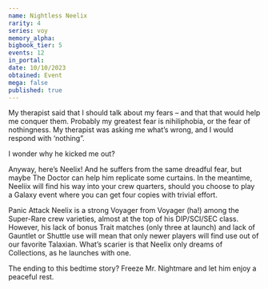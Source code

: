 ```yaml
---
name: Nightless Neelix
rarity: 4
series: voy
memory_alpha:
bigbook_tier: 5
events: 12
in_portal:
date: 10/10/2023
obtained: Event
mega: false
published: true
---
```


My therapist said that I should talk about my fears – and that that would help me conquer them. Probably my greatest fear is nihiliphobia, or the fear of nothingness. My therapist was asking me what’s wrong, and I would respond with ‘nothing”.

I wonder why he kicked me out?

Anyway, here’s Neelix! And he suffers from the same dreadful fear, but maybe The Doctor can help him replicate some curtains. In the meantime, Neeliix will find his way into your crew quarters, should you choose to play a Galaxy event where you can get four copies with trivial effort.

Panic Attack Neelix is a strong Voyager from Voyager (ha!) among the Super-Rare crew varieties, almost at the top of his DIP/SCI/SEC class. However, his lack of bonus Trait matches (only three at launch) and lack of Gauntlet or Shuttle use will mean that only newer players will find use out of our favorite Talaxian. What’s scarier is that Neelix only dreams of Collections, as he launches with one.

The ending to this bedtime story? Freeze Mr. Nightmare and let him enjoy a peaceful rest.
